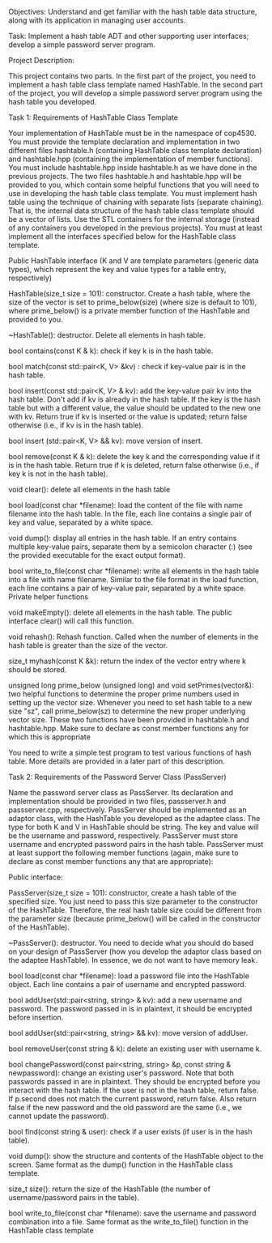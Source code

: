 Objectives: Understand and get familiar with the hash table data structure, along with its application in managing user accounts.

Task: Implement a hash table ADT and other supporting user interfaces;  develop a simple password server program.

Project Description:

This project contains two parts. In the first part of the project, you need to implement a hash table class template named HashTable. In the second part of the project, you will develop a simple password server program using the hash table you developed.

Task 1: Requirements of HashTable Class Template

Your implementation of HashTable must be in the namespace of cop4530.
You must provide the template declaration and implementation in two different files hashtable.h (containing HashTable class template declaration) and hashtable.hpp (containing the implementation of member functions). You must include hashtable.hpp inside hashtable.h as we have done in the previous projects. The two files hashtable.h and hashtable.hpp will be provided to you, which contain some helpful functions that you will need to use in developing the hash table class template.
You must implement hash table using the technique of chaining with separate lists (separate chaining). That is, the internal data structure of the hash table class template should be a vector of lists. Use the STL containers for the internal storage (instead of any containers you developed in the previous projects).
You must at least implement all the interfaces specified below for the HashTable class template.

Public HashTable interface (K and V are template parameters (generic data types), which represent the key and value types for a table entry, respectively)

HashTable(size_t size = 101): constructor. Create a hash table, where the size of the vector is set to prime_below(size) (where size is default  to 101), where prime_below() is a private member function of the HashTable and provided to you.

~HashTable(): destructor. Delete all elements in hash table.

bool contains(const K & k): check if key k is in the hash table.

bool match(const std::pair<K, V> &kv) : check if key-value pair is in the hash table.

bool insert(const std::pair<K, V> & kv): add  the key-value pair kv into the hash table. Don't add if kv is already in the hash table. If the key is the hash table but with a different value, the value should be updated to the new one with kv. Return true if kv is inserted or the value is updated; return false otherwise (i.e., if kv is in the hash table).

bool insert (std::pair<K,  V> && kv): move version of insert.

bool remove(const K & k): delete the key k and the corresponding value if it is in the hash table. Return true if k is deleted, return false otherwise (i.e., if key k is not in the hash table).

void clear(): delete all elements in the hash table

bool load(const char *filename): load the content of the file with name filename into the hash table. In the file, each line contains a single pair of key and value, separated by a white space.

void dump(): display all entries in the hash table. If an entry contains multiple key-value pairs, separate them by a semicolon character (:) (see the provided executable for the exact output format).

bool write_to_file(const char *filename): write all elements in the hash table into a file with name filename. Similar to the file format in the load function, each line contains a pair of key-value pair, separated by a white space.
Private helper functions

void makeEmpty(): delete all elements in the hash table. The public interface clear() will call this function.

void rehash(): Rehash function. Called when the number of elements in the hash table is greater than the size of the vector.

size_t myhash(const K &k): return the index of the vector entry where k should be stored.

unsigned long prime_below (unsigned long) and void setPrimes(vector<unsigned long>&): two helpful functions to determine the proper prime numbers used in setting up the vector size. Whenever you need to set hash table to a new size "sz", call prime_below(sz) to determine the new proper underlying vector size. These two functions have been provided in hashtable.h and hashtable.hpp.
Make sure to declare as const member functions any for which this is appropriate

You need to write a simple test program to test various functions of hash table. More details are provided in a later part of this description.


Task 2: Requirements of the Password Server Class (PassServer)

Name the password server class as PassServer. Its declaration and implementation should be provided in two files, passserver.h and passserver.cpp, respectively.
PassServer should be implemented as an adaptor class, with the HashTable you developed as the adaptee class. The type for both K and V in HashTable should be string. The key and value will be the username and password, respectively.
PassServer must store username and encrypted password pairs in the hash table.
PassServer must at least support the following member functions (again, make sure to declare as const member functions any that are appropriate): 

Public interface: 
 
PassServer(size_t size = 101): constructor, create a hash table of the specified size. You just need to pass this size parameter to the constructor of the HashTable. Therefore, the real hash table size could be different from the parameter size (because prime_below() will be called in the constructor of the HashTable).

~PassServer(): destructor. You need to decide what you should do based on your design of PassServer (how you develop the adaptor class based on the adaptee HashTable). In essence, we do not want to have memory leak.

bool load(const char *filename): load a password file into the HashTable object. Each line contains a pair of username and encrypted password.

bool addUser(std::pair<string,  string> & kv): add a new username and password.  The password passed in is in plaintext, it should be encrypted before insertion.

bool addUser(std::pair<string, string> && kv): move version of addUser.

bool removeUser(const string & k): delete an existing user with username k.

bool changePassword(const pair<string, string> &p, const string & newpassword): change an existing user's password. Note that both passwords passed in are in plaintext. They should be encrypted before you interact with the hash table. If the user is not in the hash table, return false. If p.second does not match the current password, return false. Also return false if the new password and the old password are the same (i.e., we cannot update the password).

bool find(const string & user): check if a user exists (if user is in the hash table).

void dump(): show the structure and contents of the HashTable object to the screen. Same format as the dump() function in the HashTable class template.

size_t size(): return the size of the HashTable (the number of username/password pairs in the table).

bool write_to_file(const char *filename): save the username and password combination into a file. Same format as the write_to_file() function in the HashTable class template
